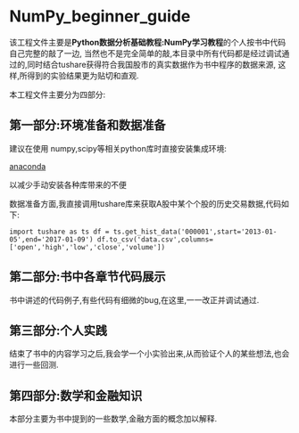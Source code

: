 # NumPy_beginner_guide
该工程文件主要是**Python数据分析基础教程:NumPy学习教程**的个人按书中代码自己完整的敲了一边,
当然也不是完全简单的敲,本目录中所有代码都是经过调试通过的,同时结合tushare获得符合我国股市的真实数据作为书中程序的数据来源,
这样,所得到的实验结果更为贴切和直观.

本工程文件主要分为四部分:

## 第一部分:环境准备和数据准备
建议在使用 numpy,scipy等相关python库时直接安装集成环境:

[anaconda](https://www.continuum.io/anaconda-overview)

以减少手动安装各种库带来的不便

数据准备方面,我直接调用tushare库来获取A股中某个个股的历史交易数据,代码如下:

`
import tushare as ts
df = ts.get_hist_data('000001',start='2013-01-05',end='2017-01-09')
df.to_csv('data.csv',columns=['open','high','low','close','volume'])
`

## 第二部分:书中各章节代码展示
书中讲述的代码例子,有些代码有细微的bug,在这里,一一改正并调试通过.

## 第三部分:个人实践
结束了书中的内容学习之后,我会学一个小实验出来,从而验证个人的某些想法,也会进行一些回测.

## 第四部分:数学和金融知识
本部分主要为书中提到的一些数学,金融方面的概念加以解释.
